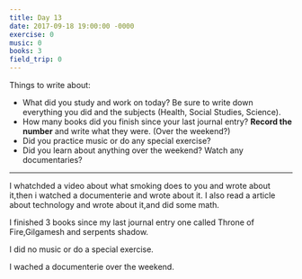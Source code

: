 ```yaml
---
title: Day 13
date: 2017-09-18 19:00:00 -0000
exercise: 0
music: 0
books: 3
field_trip: 0
---
```

Things to write about:

* What did you study and work on today? Be sure to write down everything you did and the subjects (Health, Social Studies, Science).
* How many books did you finish since your last journal entry? **Record the number** and write what they were. (Over the weekend?)
* Did you practice music or do any special exercise?
* Did you learn about anything over the weekend? Watch any documentaries?

***

I whatchded a video about what smoking does to you and wrote about it,then i watched a documenterie and wrote about it. I also read a article about technology and wrote about it,and did some math.

I finished 3 books since my last journal entry one called Throne of Fire,Gilgamesh and serpents shadow.

I did no music or do a special exercise.

I wached a documenterie over the weekend.

